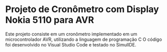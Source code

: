 # Projeto de Cronômetro com Display Nokia 5110 para AVR
Este projeto consiste em um cronômetro implementado em um microcontrolador AVR, utilizando a linguagem de programação C
O código foi desenvolvido no Visual Studio Code e testado no SimulIDE.

